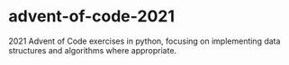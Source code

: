 # advent-of-code-2021
2021 Advent of Code exercises in python, focusing on implementing data structures and algorithms where appropriate.
